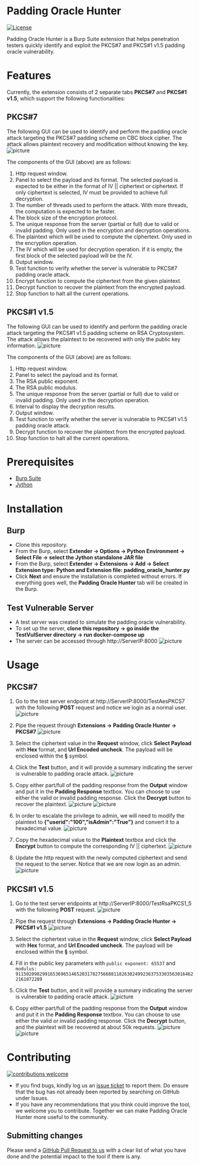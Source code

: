 # Padding Oracle Hunter #
[![License](https://img.shields.io/badge/License-Apache%202.0-blue.svg)](https://opensource.org/licenses/Apache-2.0)

Padding Oracle Hunter is a Burp Suite extension that helps penetration testers quickly identify and exploit the PKCS#7 and PKCS#1 v1.5 padding oracle vulnerability.

# Features #
Currently, the extension consists of 2 separate tabs **PKCS#7** and **PKCS#1 v1.5**, which support the following functionalities:

## PKCS#7 ##
The following GUI can be used to identify and perform the padding oracle attack targeting the PKCS#7 padding scheme on CBC block cipher. The attack allows plaintext recovery and modification without knowing the key.
![picture](./images/PKCS7UI.PNG)
	 
The components of the GUI (above) are as follows:
1. Http request window.
2. Panel to select the payload and its format. The selected payload is expected to be either in the format of IV || ciphertext or ciphertext. If only ciphertext is selected, IV must be provided to achieve full decryption.
3. The number of threads used to perform the attack. With more threads, the computation is expected to be faster.
4. The block size of the encryption protocol.
5. The unique response from the server (partial or full) due to valid or invalid padding. Only used in the encryption and decryption operations.
6. The plaintext which will be used to compute the ciphertext. Only used in the encryption operation.
7. The IV which will be used for decryption operation. If it is empty, the first block of the selected payload will be the IV.
8. Output window.
9. Test function to verify whether the server is vulnerable to PKCS#7 padding oracle attack.
10. Encrypt function to compute the ciphertext from the given plaintext.
11. Decrypt function to recover the plaintext from the encrypted payload.
12. Stop function to halt all the current operations.

## PKCS#1 v1.5 ##
The following GUI can be used to identify and perform the padding oracle attack targeting the PKCS#1 v1.5 padding scheme on RSA Cryptosystem. The attack allows the plaintext to be recovered with only the public key information.
![picture](./images/PKCS1.5UI.PNG)

The components of the GUI (above) are as follows:
1. Http request window.
2. Panel to select the payload and its format.
3. The RSA public exponent.
4. The RSA public modulus.
5. The unique response from the server (partial or full) due to valid or invalid padding. Only used in the decryption operation.
6. Interval to display the decryption results.
7. Output window.
8. Test function to verify whether the server is vulnerable to PKCS#1 v1.5 padding oracle attack.
9. Decrypt function to recover the plaintext from the encrypted payload.
10. Stop function to halt all the current operations.

# Prerequisites #
 - <a href="http://portswigger.net/burp/download.html">Burp Suite</a> 
 - <a href="https://www.jython.org/download.html">Jython</a>

# Installation #
## Burp ##
- Clone this repository.
- From the Burp, select **Extender -> Options -> Python Environment -> Select File -> select the Jython standalone JAR file**
- From the Burp, select **Extender -> Extensions -> Add -> Select Extension type: Python and Extension file: padding_oracle_hunter.py**
- Click **Next** and ensure the installation is completed without errors. If everything goes well, the **Padding Oracle Hunter** tab will be created in the Burp.

## Test Vulnerable Server ##
- A test server was created to simulate the padding oracle vulnerability.
- To set up the server, **clone this repository -> go inside the TestVulServer directory -> run docker-compose up**
- The server can be accessed through http://ServerIP:8000 
![picture](./images/TestServer.PNG)

# Usage #
## PKCS#7 ##
1. Go to the test server endpoint at http://ServerIP:8000/TestAesPKCS7 with the following **POST** request and notice we login as a normal user.
![picture](./images/PKCS7_NormalReq.PNG)

2. Pipe the request through **Extensions -> Padding Oracle Hunter -> PKCS#7**
![picture](./images/PKCS7_SentFromRepeater.PNG)

3. Select the ciphertext value in the **Request** window, click **Select Payload** with **Hex** format, and **Url Encoded uncheck**. The payload will be enclosed within the **§** symbol.

4. Click the **Test** button, and it will provide a summary indicating the server is vulnerable to padding oracle attack.
![picture](./images/PKCS7_Test.PNG)

5. Copy either part/full of the padding response from the **Output** window and put it in the **Padding Response** textbox. You can choose to use either the valid or invalid padding response. Click the **Decrypt** button to recover the plaintext.
![picture](./images/PKCS7_Decrypt_Invalid.PNG)
![picture](./images/PKCS7_Decrypt_Valid.PNG)

6. In order to escalate the privilege to admin, we will need to modify the plaintext to **{"userid":"100","isAdmin":"True"}** and convert it to a hexadecimal value.
![picture](./images/PKCS7_ConvertPlaintextToHex.PNG)

7. Copy the hexadecimal value to the **Plaintext** textbox and click the **Encrypt** button to compute the corresponding IV || ciphertext.
![picture](./images/PKCS7_Encrypt.PNG)

8. Update the http request with the newly computed ciphertext and send the request to the server. Notice that we are now login as an admin.
![picture](./images/PKCS7_modifiedReq.PNG)

## PKCS#1 v1.5 ##
1. Go to the test server endpoints at http://ServerIP:8000/TestRsaPKCS1_5 with the following **POST** request.
![picture](./images/PKCS1.5_NormalReq.PNG)

2. Pipe the request through **Extensions -> Padding Oracle Hunter -> PKCS#1 v1.5**
![picture](./images/PKCS1.5_SentFromRepeater.PNG)

3. Select the ciphertext value in the **Request** window, click **Select Payload** with **Hex** format, and **Url Encoded uncheck**. The payload will be enclosed within the **§** symbol.

4. Fill in the public key parameters with `public exponent: 65537` and `modulus: 91150209829916536965146520317827566881182630249923637533035630164622161072289`

5. Click the **Test** button, and it will provide a summary indicating the server is vulnerable to padding oracle attack.
![picture](./images/PKCS1.5_Test.PNG)

6. Copy either part/full of the padding response from the **Output** window and put it in the **Padding Response** textbox. You can choose to use either the valid or invalid padding response. Click the **Decrypt** button, and the plaintext will be recovered at about 50k requests.
![picture](./images/PKCS1.5_Decrypt_Invalid.PNG)
![picture](./images/PKCS1.5_Decrypt_Valid.PNG)

# Contributing #
[![contributions welcome](https://img.shields.io/badge/contributions-welcome-brightgreen.svg?style=flat)](https://github.com/govtech-csg/PaddingOracleHunter/issues)

 * If you find bugs, kindly log us an [issue ticket](https://github.com/govtech-csg/PaddingOracleHunter/issues) to report them. Do ensure that the bug has not already been reported by searching on GitHub under Issues.
 * If you have any recommendations that you think could improve the tool, we welcome you to contribute. Together we can make Padding Oracle Hunter more useful to the community.
## Submitting changes
Please send a [GitHub Pull Request to us](https://github.com/govtech-csg/PaddingOracleHunter/pull/new/master) with a clear list of what you have done and the potential impact to the tool if there is any.
